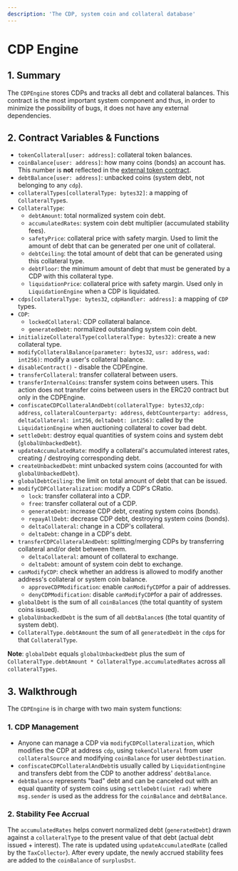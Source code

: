 ```yaml
---
description: 'The CDP, system coin and collateral database'
---
```


# CDP Engine

## 1. Summary <a id="1-introduction-summary"></a>

The `CDPEngine` stores CDPs and tracks all debt and collateral balances. This contract is the most important system component and thus, in order to minimize the possibility of bugs, it does not have any external dependencies.

## 2. Contract Variables & Functions <a id="2-contract-details"></a>

* `tokenCollateral[user: address]`: collateral token balances.
* `coinBalance[user: address]`: how many coins \(bonds\) an account has. This number is **not** reflected in the [external token contract](https://reflexer-labs.gitbook.io/geb/system-contracts/token-module/system-coin).
* `debtBalance[user: address]`: unbacked coins \(system debt, not belonging to any `cdp`\).
* `collateralTypes[collateralType: bytes32]`: a mapping of `CollateralType`s.
* `CollateralType`:
  * `debtAmount`: total normalized system coin debt.
  * `accumulatedRates`: system coin debt multiplier \(accumulated stability fees\).
  * `safetyPrice`: collateral price with safety margin. Used to limit the amount of debt that can be generated per one unit of collateral.
  * `debtCeiling`: the total amount of debt that can be generated using this collateral type.
  * `debtFloor`: the minimum amount of debt that must be generated by a CDP with this collateral type.
  * `liquidationPrice`: collateral price with safety margin. Used only in `LiquidationEngine` when a CDP is liquidated.
* `cdps[collateralType: bytes32`, `cdpHandler: address]`: a mapping of `CDP` types.
* `CDP`:
  * `lockedCollateral`: CDP collateral balance.
  * `generatedDebt`: normalized outstanding system coin debt.
* `initializeCollateralType(collateralType: bytes32)`: create a new collateral type.
* `modifyCollateralBalance(parameter: bytes32`, `usr: address`, `wad: int256)`: modify a user's collateral balance.
* `disableContract()` - disable the CDPEngine.
* `transferCollateral`: transfer collateral between users.
* `transferInternalCoins`: transfer system coins between users. This action does not transfer coins between users in the ERC20 contract but only in the CDPEngine.
* `confiscateCDPCollateralAndDebt(collateralType: bytes32`,`cdp: address`, `collateralCounterparty: address`, `debtCounterparty: address`, `deltaCollateral: int256`, `deltaDebt: int256)`: called by the `LiquidationEngine` when auctioning collateral to cover bad debt.
* `settleDebt`: destroy equal quantities of system coins and system debt \(`globalUnbackedDebt`\).
* `updateAccumulatedRate`: modify a collateral's accumulated interest rates, creating / destroying corresponding debt.
* `createUnbackedDebt`: mint unbacked system coins \(accounted for with `globalUnbackedDebt`\).
* `globalDebtCeiling`: the limit on total amount of debt that can be issued.
* `modifyCDPCollateralization`: modify a CDP's CRatio.
  * `lock`: transfer collateral into a CDP.
  * `free`: transfer collateral out of a CDP.
  * `generateDebt`: increase CDP debt, creating system coins \(bonds\).
  * `repayAllDebt`: decrease CDP debt, destroying system coins \(bonds\).
  * `deltaCollateral`: change in a CDP's collateral.
  * `deltaDebt`: change in a CDP's debt.
* `transferCDPCollateralAndDebt`: splitting/merging CDPs by transferring collateral and/or debt between them.
  * `deltaCollateral`: amount of collateral to exchange.
  * `deltaDebt`: amount of system coin debt to exchange.
* `canModifyCDP`: check whether an address is allowed to modify another address's collateral or system coin balance.
  * `approveCDPModification`: enable `canModifyCDP`for a pair of addresses.
  * `denyCDPModification`: disable `canModifyCDP`for a pair of addresses.
* `globalDebt` is the sum of all `coinBalance`s \(the total quantity of system coins issued\).
* `globalUnbackedDebt` is the sum of all `debtBalance`s \(the total quantity of system debt\).
* `CollateralType.debtAmount` the sum of all `generatedDebt` in the `cdp`s for that `CollateralType`.

**Note**: `globalDebt` equals `globalUnbackedDebt` plus the sum of `CollateralType.debtAmount * CollateralType.accumulatedRates` across all `collateralTypes`.

## 3. Walkthrough <a id="3-mechanisms-and-concepts"></a>

The `CDPEngine` is in charge with two main system functions:

### 1. CDP Management <a id="vault-management"></a>

* Anyone can manage a CDP via `modifyCDPCollateralization`, which modifies the CDP at address `cdp`, using `tokenCollateral` from user `collateralSource` and modifying `coinBalance` for user `debtDestination`.
* `confiscateCDPCollateralAndDebt`is usually called by `LiquidationEngine` and transfers debt from the CDP to another address' `debtBalance`.
* `debtBalance` represents "bad" debt and can be canceled out with an equal quantity of system coins using `settleDebt(uint rad)` where `msg.sender` is used as the address for the `coinBalance` and `debtBalance`.

### **2. Stability Fee Accrual** <a id="rate-updates-via-fold-bytes32-ilk-address-u-int-rate"></a>

The `accumulatedRates` helps convert normalized debt \(`generatedDebt`\) drawn against a `collateralType` to the present value of that debt \(actual debt issued + interest\). The rate is updated using `updateAccumulatedRate` \(called by the `TaxCollector`\). After every update, the newly accrued stability fees are added to the `coinBalance` of `surplusDst`.

